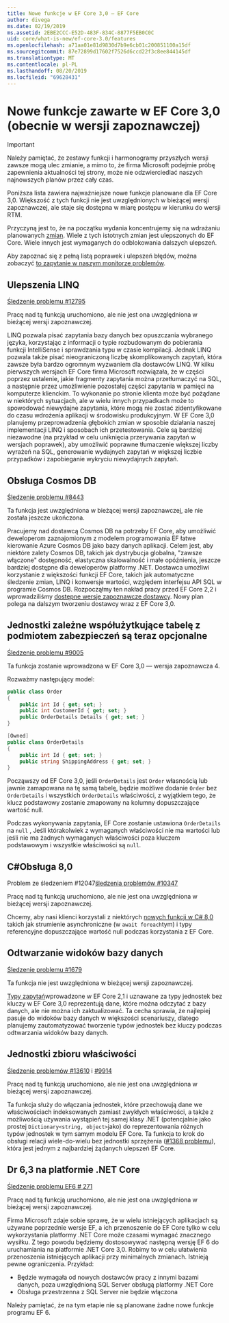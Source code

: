 ```yaml
---
title: Nowe funkcje w EF Core 3,0 — EF Core
author: divega
ms.date: 02/19/2019
ms.assetid: 2EBE2CCC-E52D-483F-834C-8877F5EB0C0C
uid: core/what-is-new/ef-core-3.0/features
ms.openlocfilehash: a71aa01e81d9830d7b9e6cb01c200851100a15df
ms.sourcegitcommit: 87e72899d17602f7526d6ccd22f3c8ee844145df
ms.translationtype: MT
ms.contentlocale: pl-PL
ms.lasthandoff: 08/20/2019
ms.locfileid: "69628431"
---
```

# <a name="new-features-included-in-ef-core-30-currently-in-preview"></a>Nowe funkcje zawarte w EF Core 3,0 (obecnie w wersji zapoznawczej)

> [!IMPORTANT]
> Należy pamiętać, że zestawy funkcji i harmonogramy przyszłych wersji zawsze mogą ulec zmianie, a mimo to, że firma Microsoft podejmie próbę zapewnienia aktualności tej strony, może nie odzwierciedlać naszych najnowszych planów przez cały czas.

Poniższa lista zawiera najważniejsze nowe funkcje planowane dla EF Core 3,0.
Większość z tych funkcji nie jest uwzględnionych w bieżącej wersji zapoznawczej, ale staje się dostępna w miarę postępu w kierunku do wersji RTM.

Przyczyną jest to, że na początku wydania koncentrujemy się na wdrażaniu planowanych [zmian](xref:core/what-is-new/ef-core-3.0/breaking-changes).
Wiele z tych istotnych zmian jest ulepszonych do EF Core.
Wiele innych jest wymaganych do odblokowania dalszych ulepszeń. 

Aby zapoznać się z pełną listą poprawek i ulepszeń błędów, można zobaczyć [to zapytanie w naszym monitorze problemów](https://github.com/aspnet/EntityFrameworkCore/issues?q=is%3Aopen+is%3Aissue+milestone%3A3.0.0+sort%3Areactions-%2B1-desc).

## <a name="linq-improvements"></a>Ulepszenia LINQ 

[Śledzenie problemu #12795](https://github.com/aspnet/EntityFrameworkCore/issues/12795)

Pracę nad tą funkcją uruchomiono, ale nie jest ona uwzględniona w bieżącej wersji zapoznawczej.

LINQ pozwala pisać zapytania bazy danych bez opuszczania wybranego języka, korzystając z informacji o typie rozbudowanym do pobierania funkcji IntelliSense i sprawdzania typu w czasie kompilacji.
Jednak LINQ pozwala także pisać nieograniczoną liczbę skomplikowanych zapytań, która zawsze była bardzo ogromnym wyzwaniem dla dostawców LINQ.
W kilku pierwszych wersjach EF Core firma Microsoft rozwiązała, że w części poprzez ustalenie, jakie fragmenty zapytania można przetłumaczyć na SQL, a następnie przez umożliwienie pozostałej części zapytania w pamięci na komputerze klienckim.
To wykonanie po stronie klienta może być pożądane w niektórych sytuacjach, ale w wielu innych przypadkach może to spowodować niewydajne zapytania, które mogą nie zostać zidentyfikowane do czasu wdrożenia aplikacji w środowisku produkcyjnym.
W EF Core 3,0 planujemy przeprowadzenia głębokich zmian w sposobie działania naszej implementacji LINQ i sposobach ich przetestowania.
Cele są bardziej niezawodne (na przykład w celu uniknięcia przerywania zapytań w wersjach poprawek), aby umożliwić poprawne tłumaczenie większej liczby wyrażeń na SQL, generowanie wydajnych zapytań w większej liczbie przypadków i zapobieganie wykryciu niewydajnych zapytań.

## <a name="cosmos-db-support"></a>Obsługa Cosmos DB 

[Śledzenie problemu #8443](https://github.com/aspnet/EntityFrameworkCore/issues/8443)

Ta funkcja jest uwzględniona w bieżącej wersji zapoznawczej, ale nie została jeszcze ukończona. 

Pracujemy nad dostawcą Cosmos DB na potrzeby EF Core, aby umożliwić deweloperom zaznajomionym z modelem programowania EF łatwe kierowanie Azure Cosmos DB jako bazy danych aplikacji.
Celem jest, aby niektóre zalety Cosmos DB, takich jak dystrybucja globalna, "zawsze włączone" dostępność, elastyczna skalowalność i małe opóźnienia, jeszcze bardziej dostępne dla deweloperów platformy .NET.
Dostawca umożliwi korzystanie z większości funkcji EF Core, takich jak automatyczne śledzenie zmian, LINQ i konwersje wartości, względem interfejsu API SQL w programie Cosmos DB.
Rozpocząłmy ten nakład pracy przed EF Core 2,2 i wprowadziliśmy [dostępne wersje zapoznawcze dostawcy](https://blogs.msdn.microsoft.com/dotnet/2018/10/17/announcing-entity-framework-core-2-2-preview-3/).
Nowy plan polega na dalszym tworzeniu dostawcy wraz z EF Core 3,0. 

## <a name="dependent-entities-sharing-the-table-with-the-principal-are-now-optional"></a>Jednostki zależne współużytkujące tabelę z podmiotem zabezpieczeń są teraz opcjonalne

[Śledzenie problemu #9005](https://github.com/aspnet/EntityFrameworkCore/issues/9005)

Ta funkcja zostanie wprowadzona w EF Core 3,0 — wersja zapoznawcza 4.

Rozważmy następujący model:
```C#
public class Order
{
    public int Id { get; set; }
    public int CustomerId { get; set; }
    public OrderDetails Details { get; set; }
}

[Owned]
public class OrderDetails
{
    public int Id { get; set; }
    public string ShippingAddress { get; set; }
}
```

Począwszy od EF Core 3,0, jeśli `OrderDetails` jest `Order` własnością lub jawnie zamapowana na tę samą tabelę, będzie możliwe dodanie `Order` bez `OrderDetails` i wszystkich `OrderDetails` właściwości, z wyjątkiem tego, że klucz podstawowy zostanie zmapowany na kolumny dopuszczające wartość null.

Podczas wykonywania zapytania, EF Core zostanie ustawiona `OrderDetails` na `null` , Jeśli którakolwiek z wymaganych właściwości nie ma wartości lub jeśli nie ma żadnych wymaganych właściwości poza kluczem podstawowym i wszystkie właściwości są `null`.

## <a name="c-80-support"></a>C#Obsługa 8,0

[](https://github.com/aspnet/EntityFrameworkCore/issues/12047)
Problem ze śledzeniem #12047[śledzenia problemów #10347](https://github.com/aspnet/EntityFrameworkCore/issues/10347)

Pracę nad tą funkcją uruchomiono, ale nie jest ona uwzględniona w bieżącej wersji zapoznawczej.

Chcemy, aby nasi klienci korzystali z niektórych [nowych funkcji w C# 8,0](https://blogs.msdn.microsoft.com/dotnet/2018/11/12/building-c-8-0/) takich jak strumienie asynchroniczne (w `await foreach`tym) i typy referencyjne dopuszczające wartość null podczas korzystania z EF Core.

## <a name="reverse-engineering-of-database-views"></a>Odtwarzanie widoków bazy danych

[Śledzenie problemu #1679](https://github.com/aspnet/EntityFrameworkCore/issues/1679)

Ta funkcja nie jest uwzględniona w bieżącej wersji zapoznawczej.

[Typy zapytań](xref:core/modeling/query-types)wprowadzone w EF Core 2,1 i uznawane za typy jednostek bez kluczy w EF Core 3,0 reprezentują dane, które można odczytać z bazy danych, ale nie można ich zaktualizować.
Ta cecha sprawia, że najlepiej pasuje do widoków bazy danych w większości scenariuszy, dlatego planujemy zautomatyzować tworzenie typów jednostek bez kluczy podczas odtwarzania widoków bazy danych.

## <a name="property-bag-entities"></a>Jednostki zbioru właściwości

[Śledzenie problemów #13610](https://github.com/aspnet/EntityFrameworkCore/issues/13610) i [#9914](https://github.com/aspnet/EntityFrameworkCore/issues/9914)

Pracę nad tą funkcją uruchomiono, ale nie jest ona uwzględniona w bieżącej wersji zapoznawczej. 

Ta funkcja służy do włączania jednostek, które przechowują dane we właściwościach indeksowanych zamiast zwykłych właściwości, a także z możliwością używania wystąpień tej samej klasy .NET (potencjalnie jako prostej `Dictionary<string, object>`jako) do reprezentowania różnych typów jednostek w tym samym modelu EF Core.
Ta funkcja to krok do obsługi relacji wiele-do-wielu bez jednostki sprzężenia ([#1368 problemu](https://github.com/aspnet/EntityFrameworkCore/issues/1368)), która jest jednym z najbardziej żądanych ulepszeń EF Core.

## <a name="ef-63-on-net-core"></a>Dr 6,3 na platformie .NET Core

[Śledzenie problemu EF6 # 271](https://github.com/aspnet/EntityFramework6/issues/271)

Pracę nad tą funkcją uruchomiono, ale nie jest ona uwzględniona w bieżącej wersji zapoznawczej. 

Firma Microsoft zdaje sobie sprawę, że w wielu istniejących aplikacjach są używane poprzednie wersje EF, a ich przenoszenie do EF Core tylko w celu wykorzystania platformy .NET Core może czasami wymagać znacznego wysiłku.
Z tego powodu będziemy dostosowywać następną wersję EF 6 do uruchamiania na platformie .NET Core 3,0.
Robimy to w celu ułatwienia przenoszenia istniejących aplikacji przy minimalnych zmianach.
Istnieją pewne ograniczenia. Przykład:
- Będzie wymagała od nowych dostawców pracy z innymi bazami danych, poza uwzględnioną SQL Server obsługą platformy .NET Core
- Obsługa przestrzenna z SQL Server nie będzie włączona

Należy pamiętać, że na tym etapie nie są planowane żadne nowe funkcje programu EF 6.
